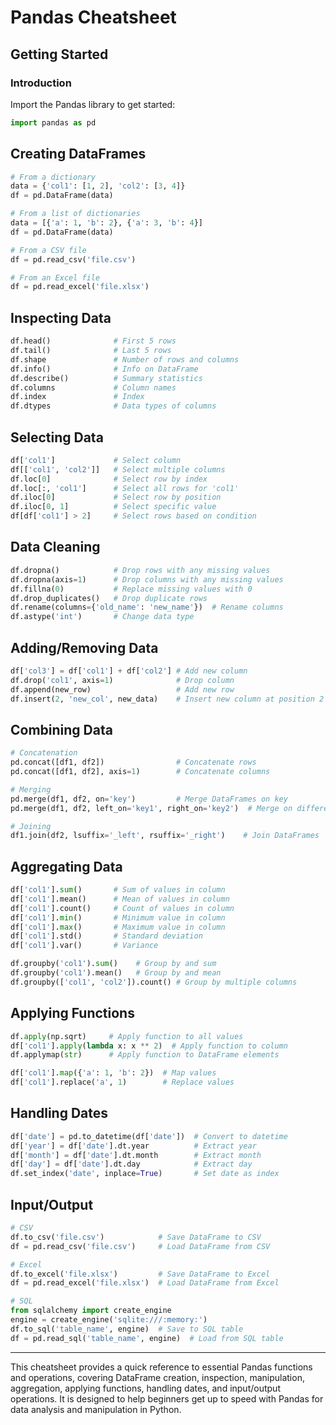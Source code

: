 # Pandas Cheatsheet

## Getting Started

### Introduction
Import the Pandas library to get started:
```python
import pandas as pd
```

## Creating DataFrames
```python
# From a dictionary
data = {'col1': [1, 2], 'col2': [3, 4]}
df = pd.DataFrame(data)

# From a list of dictionaries
data = [{'a': 1, 'b': 2}, {'a': 3, 'b': 4}]
df = pd.DataFrame(data)

# From a CSV file
df = pd.read_csv('file.csv')

# From an Excel file
df = pd.read_excel('file.xlsx')
```

## Inspecting Data
```python
df.head()              # First 5 rows
df.tail()              # Last 5 rows
df.shape               # Number of rows and columns
df.info()              # Info on DataFrame
df.describe()          # Summary statistics
df.columns             # Column names
df.index               # Index
df.dtypes              # Data types of columns
```

## Selecting Data
```python
df['col1']             # Select column
df[['col1', 'col2']]   # Select multiple columns
df.loc[0]              # Select row by index
df.loc[:, 'col1']      # Select all rows for 'col1'
df.iloc[0]             # Select row by position
df.iloc[0, 1]          # Select specific value
df[df['col1'] > 2]     # Select rows based on condition
```

## Data Cleaning
```python
df.dropna()            # Drop rows with any missing values
df.dropna(axis=1)      # Drop columns with any missing values
df.fillna(0)           # Replace missing values with 0
df.drop_duplicates()   # Drop duplicate rows
df.rename(columns={'old_name': 'new_name'})  # Rename columns
df.astype('int')       # Change data type
```

## Adding/Removing Data
```python
df['col3'] = df['col1'] + df['col2'] # Add new column
df.drop('col1', axis=1)              # Drop column
df.append(new_row)                   # Add new row
df.insert(2, 'new_col', new_data)    # Insert new column at position 2
```

## Combining Data
```python
# Concatenation
pd.concat([df1, df2])                # Concatenate rows
pd.concat([df1, df2], axis=1)        # Concatenate columns

# Merging
pd.merge(df1, df2, on='key')         # Merge DataFrames on key
pd.merge(df1, df2, left_on='key1', right_on='key2')  # Merge on different keys

# Joining
df1.join(df2, lsuffix='_left', rsuffix='_right')    # Join DataFrames
```

## Aggregating Data
```python
df['col1'].sum()       # Sum of values in column
df['col1'].mean()      # Mean of values in column
df['col1'].count()     # Count of values in column
df['col1'].min()       # Minimum value in column
df['col1'].max()       # Maximum value in column
df['col1'].std()       # Standard deviation
df['col1'].var()       # Variance

df.groupby('col1').sum()    # Group by and sum
df.groupby('col1').mean()   # Group by and mean
df.groupby(['col1', 'col2']).count() # Group by multiple columns
```

## Applying Functions
```python
df.apply(np.sqrt)     # Apply function to all values
df['col1'].apply(lambda x: x ** 2)  # Apply function to column
df.applymap(str)      # Apply function to DataFrame elements

df['col1'].map({'a': 1, 'b': 2})  # Map values
df['col1'].replace('a', 1)        # Replace values
```

## Handling Dates
```python
df['date'] = pd.to_datetime(df['date'])  # Convert to datetime
df['year'] = df['date'].dt.year          # Extract year
df['month'] = df['date'].dt.month        # Extract month
df['day'] = df['date'].dt.day            # Extract day
df.set_index('date', inplace=True)       # Set date as index
```

## Input/Output
```python
# CSV
df.to_csv('file.csv')            # Save DataFrame to CSV
df = pd.read_csv('file.csv')     # Load DataFrame from CSV

# Excel
df.to_excel('file.xlsx')         # Save DataFrame to Excel
df = pd.read_excel('file.xlsx')  # Load DataFrame from Excel

# SQL
from sqlalchemy import create_engine
engine = create_engine('sqlite:///:memory:')
df.to_sql('table_name', engine)  # Save to SQL table
df = pd.read_sql('table_name', engine)  # Load from SQL table
```

---

This cheatsheet provides a quick reference to essential Pandas functions and operations, covering DataFrame creation, inspection, manipulation, aggregation, applying functions, handling dates, and input/output operations. It is designed to help beginners get up to speed with Pandas for data analysis and manipulation in Python.